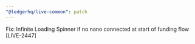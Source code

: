 ```yaml
---
"@ledgerhq/live-common": patch
---
```


Fix: Infinite Loading Spinner if no nano connected at start of funding flow [LIVE-2447]
